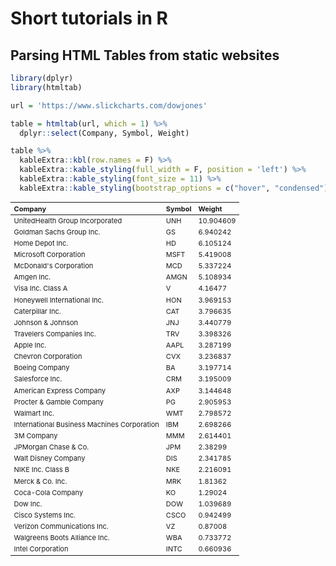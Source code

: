 # Short tutorials in R

## Parsing HTML Tables from static websites


```r
library(dplyr)
library(htmltab)

url = 'https://www.slickcharts.com/dowjones'

table = htmltab(url, which = 1) %>% 
  dplyr::select(Company, Symbol, Weight)

table %>% 
  kableExtra::kbl(row.names = F) %>% 
  kableExtra::kable_styling(full_width = F, position = 'left') %>% 
  kableExtra::kable_styling(font_size = 11) %>% 
  kableExtra::kable_styling(bootstrap_options = c("hover", "condensed")) 
```

<table class="table table table table-hover table-condensed" style="width: auto !important;  font-size: 11px; margin-left: auto; margin-right: auto; margin-left: auto; margin-right: auto;">
 <thead>
  <tr>
   <th style="text-align:left;"> Company </th>
   <th style="text-align:left;"> Symbol </th>
   <th style="text-align:left;"> Weight </th>
  </tr>
 </thead>
<tbody>
  <tr>
   <td style="text-align:left;"> UnitedHealth Group Incorporated </td>
   <td style="text-align:left;"> UNH </td>
   <td style="text-align:left;"> 10.904609 </td>
  </tr>
  <tr>
   <td style="text-align:left;"> Goldman Sachs Group Inc. </td>
   <td style="text-align:left;"> GS </td>
   <td style="text-align:left;"> 6.940242 </td>
  </tr>
  <tr>
   <td style="text-align:left;"> Home Depot Inc. </td>
   <td style="text-align:left;"> HD </td>
   <td style="text-align:left;"> 6.105124 </td>
  </tr>
  <tr>
   <td style="text-align:left;"> Microsoft Corporation </td>
   <td style="text-align:left;"> MSFT </td>
   <td style="text-align:left;"> 5.419008 </td>
  </tr>
  <tr>
   <td style="text-align:left;"> McDonald's Corporation </td>
   <td style="text-align:left;"> MCD </td>
   <td style="text-align:left;"> 5.337224 </td>
  </tr>
  <tr>
   <td style="text-align:left;"> Amgen Inc. </td>
   <td style="text-align:left;"> AMGN </td>
   <td style="text-align:left;"> 5.108934 </td>
  </tr>
  <tr>
   <td style="text-align:left;"> Visa Inc. Class A </td>
   <td style="text-align:left;"> V </td>
   <td style="text-align:left;"> 4.16477 </td>
  </tr>
  <tr>
   <td style="text-align:left;"> Honeywell International Inc. </td>
   <td style="text-align:left;"> HON </td>
   <td style="text-align:left;"> 3.969153 </td>
  </tr>
  <tr>
   <td style="text-align:left;"> Caterpillar Inc. </td>
   <td style="text-align:left;"> CAT </td>
   <td style="text-align:left;"> 3.796635 </td>
  </tr>
  <tr>
   <td style="text-align:left;"> Johnson &amp; Johnson </td>
   <td style="text-align:left;"> JNJ </td>
   <td style="text-align:left;"> 3.440779 </td>
  </tr>
  <tr>
   <td style="text-align:left;"> Travelers Companies Inc. </td>
   <td style="text-align:left;"> TRV </td>
   <td style="text-align:left;"> 3.398326 </td>
  </tr>
  <tr>
   <td style="text-align:left;"> Apple Inc. </td>
   <td style="text-align:left;"> AAPL </td>
   <td style="text-align:left;"> 3.287199 </td>
  </tr>
  <tr>
   <td style="text-align:left;"> Chevron Corporation </td>
   <td style="text-align:left;"> CVX </td>
   <td style="text-align:left;"> 3.236837 </td>
  </tr>
  <tr>
   <td style="text-align:left;"> Boeing Company </td>
   <td style="text-align:left;"> BA </td>
   <td style="text-align:left;"> 3.197714 </td>
  </tr>
  <tr>
   <td style="text-align:left;"> Salesforce Inc. </td>
   <td style="text-align:left;"> CRM </td>
   <td style="text-align:left;"> 3.195009 </td>
  </tr>
  <tr>
   <td style="text-align:left;"> American Express Company </td>
   <td style="text-align:left;"> AXP </td>
   <td style="text-align:left;"> 3.144648 </td>
  </tr>
  <tr>
   <td style="text-align:left;"> Procter &amp; Gamble Company </td>
   <td style="text-align:left;"> PG </td>
   <td style="text-align:left;"> 2.905953 </td>
  </tr>
  <tr>
   <td style="text-align:left;"> Walmart Inc. </td>
   <td style="text-align:left;"> WMT </td>
   <td style="text-align:left;"> 2.798572 </td>
  </tr>
  <tr>
   <td style="text-align:left;"> International Business Machines Corporation </td>
   <td style="text-align:left;"> IBM </td>
   <td style="text-align:left;"> 2.698266 </td>
  </tr>
  <tr>
   <td style="text-align:left;"> 3M Company </td>
   <td style="text-align:left;"> MMM </td>
   <td style="text-align:left;"> 2.614401 </td>
  </tr>
  <tr>
   <td style="text-align:left;"> JPMorgan Chase &amp; Co. </td>
   <td style="text-align:left;"> JPM </td>
   <td style="text-align:left;"> 2.38299 </td>
  </tr>
  <tr>
   <td style="text-align:left;"> Walt Disney Company </td>
   <td style="text-align:left;"> DIS </td>
   <td style="text-align:left;"> 2.341785 </td>
  </tr>
  <tr>
   <td style="text-align:left;"> NIKE Inc. Class B </td>
   <td style="text-align:left;"> NKE </td>
   <td style="text-align:left;"> 2.216091 </td>
  </tr>
  <tr>
   <td style="text-align:left;"> Merck &amp; Co. Inc. </td>
   <td style="text-align:left;"> MRK </td>
   <td style="text-align:left;"> 1.81362 </td>
  </tr>
  <tr>
   <td style="text-align:left;"> Coca-Cola Company </td>
   <td style="text-align:left;"> KO </td>
   <td style="text-align:left;"> 1.29024 </td>
  </tr>
  <tr>
   <td style="text-align:left;"> Dow Inc. </td>
   <td style="text-align:left;"> DOW </td>
   <td style="text-align:left;"> 1.039689 </td>
  </tr>
  <tr>
   <td style="text-align:left;"> Cisco Systems Inc. </td>
   <td style="text-align:left;"> CSCO </td>
   <td style="text-align:left;"> 0.942499 </td>
  </tr>
  <tr>
   <td style="text-align:left;"> Verizon Communications Inc. </td>
   <td style="text-align:left;"> VZ </td>
   <td style="text-align:left;"> 0.87008 </td>
  </tr>
  <tr>
   <td style="text-align:left;"> Walgreens Boots Alliance Inc. </td>
   <td style="text-align:left;"> WBA </td>
   <td style="text-align:left;"> 0.733772 </td>
  </tr>
  <tr>
   <td style="text-align:left;"> Intel Corporation </td>
   <td style="text-align:left;"> INTC </td>
   <td style="text-align:left;"> 0.660936 </td>
  </tr>
</tbody>
</table>


